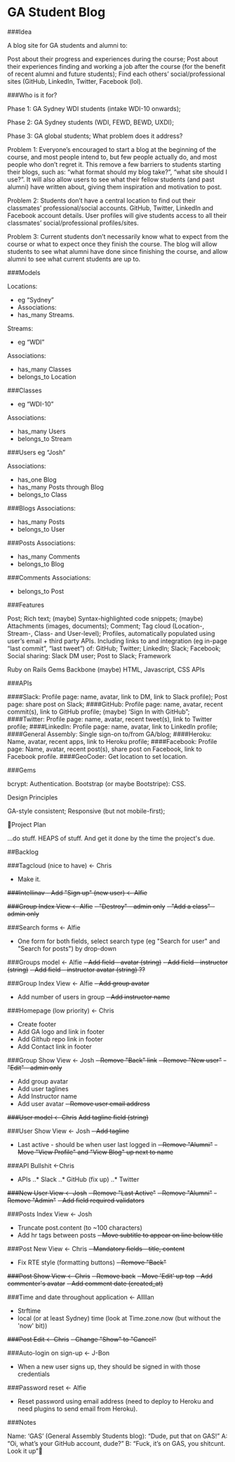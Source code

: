 # GA Student Blog

###Idea

A blog site for GA students and alumni to: 

Post about their progress and experiences during the course;
Post about their experiences finding and working a job after the course (for the benefit of recent alumni and future students);
Find each others’ social/professional sites (GitHub, LinkedIn, Twitter, Facebook (lol).

###Who is it for?

Phase 1: GA Sydney WDI students (intake WDI-10 onwards);

Phase 2: GA Sydney students (WDI, FEWD, BEWD, UXDI);

Phase 3: GA global students;
What problem does it address?

Problem 1: Everyone’s encouraged to start a blog at the beginning of the course, and most people intend to, but few people actually do, and most people who don’t regret it. This remove a few barriers to students starting their blogs, such as: “what format should my blog take?”, “what site should I use?”. It will also allow users to see what their fellow students (and past alumni) have written about, giving them inspiration and motivation to post. 

Problem 2: Students don’t have a central location to find out their classmates’ professional/social accounts. GitHub, Twitter, LinkedIn and Facebook account details. User profiles will give students access to all their classmates’ social/professional profiles/sites.

Problem 3: Current students don’t necessarily know what to expect from the course or what to expect once they finish the course. The blog will allow students to see what alumni have done since finishing the course, and allow alumni to see what current students are up to.

###Models

Locations:
- eg “Sydney”
- Associations:
- has_many Streams.
 
Streams:
- eg “WDI”

Associations:

- has_many Classes
- belongs_to Location

###Classes
- eg “WDI-10”

Associations:
- has_many Users
- belongs_to Stream

###Users
eg “Josh”

Associations:
- has_one Blog
- has_many Posts through Blog
- belongs_to Class

###Blogs
Associations:
- has_many Posts
- belongs_to User

###Posts
Associations:
- has_many Comments
- belongs_to Blog

###Comments
Associations:
- belongs_to Post

###Features

Post;
Rich text;
(maybe) Syntax-highlighted code snippets;
(maybe) Attachments (images, documents);
Comment;
Tag cloud (Location-, Stream-, Class- and User-level);
Profiles, automatically populated using user’s email + third party APIs. Including links to and integration (eg in-page “last commit”, “last tweet”) of:
GitHub;
Twitter;
LinkedIn;
Slack;
Facebook;
Social sharing:
Slack DM user;
Post to Slack;
Framework

Ruby on Rails
Gems
Backbone (maybe)
HTML, Javascript, CSS
APIs

###APIs

####Slack:
Profile page: name, avatar, link to DM, link to Slack profile);
Post page: share post on Slack;
####GitHub:
Profile page: name, avatar, recent commit(s), link to GitHub profile;
(maybe) ‘Sign In with GitHub”;
####Twitter:
Profile page: name, avatar, recent tweet(s), link to Twitter profile;
####LinkedIn:
Profile page: name, avatar, link to LinkedIn profile;
####General Assembly:
Single sign-on to/from GA/blog;
####Heroku:
 Name, avatar, recent apps, link to Heroku profile;
####Facebook:
Profile page: Name, avatar, recent post(s), share post on Facebook, link to Facebook profile.
####GeoCoder:
Get location to set location.

###Gems

bcrypt: Authentication.
Bootstrap (or maybe Bootstripe): CSS.

Design Principles

GA-style consistent;
Responsive (but not mobile-first);

Project Plan

...do stuff. HEAPS of stuff. And get it done by the time the project's due. 

##Backlog

###Tagcloud (nice to have) <- Chris
- Make it.

~~###Intellinav - Add "Sign up" (new user) <- Alfie~~

~~###Group Index View <- Alfie~~
~~- "Destroy" - admin only~~
~~- "Add a class" - admin only~~

###Search forms <- Alfie
- One form for both fields, select search type (eg "Search for user" and "Search for posts") by drop-down

###Groups model <- Alfie
~~- Add field - avatar (string)~~
~~- Add field - instructor (string)~~
~~- Add field - instructor avatar (string) ??~~

###Group Index View <- Alfie
~~- Add group avatar~~
- Add number of users in group
~~- Add instructor name~~

###Homepage (low priority) <- Chris
- Create footer
- Add GA logo and link in footer
- Add Github repo link in footer
- Add Contact link in footer

###Group Show View <- Josh
~~- Remove "Back" link~~
~~- Remove "New user"~~
~~- "Edit" - admin only~~
- Add group avatar
- Add user taglines
- Add Instructor name
- Add user avatar
~~- Remove user email address~~

~~###User model <- Chris~~
~~Add tagline field (string)~~

###User Show View <- Josh
~~- Add tagline~~
- Last active - should be when user last logged in
~~- Remove "Alumni"~~ 
~~- Move "View Profile" and "View Blog" up next to name~~

###API Bullshit <-Chris
- APIs
..* Slack
..* GitHub (fix up) 
..* Twitter

~~###New User View <- Josh~~
~~- Remove "Last Active"~~
~~- Remove "Alumni"~~
~~- Remove "Admin"~~
~~- Add field required validators~~

###Posts Index View <- Josh
- Truncate post.content (to ~100 characters)
- Add hr tags between posts
~~- Move subtitle to appear on line below title~~

###Post New View <- Chris
~~- Mandatory fields - title, content~~
- Fix RTE style (formatting buttons)
~~- Remove "Back"~~

~~###Post Show View <- Chris~~
~~- Remove back~~
~~- Move 'Edit' up top~~
~~- Add commenter's avatar~~
~~- Add comment date (created_at)~~

###Time and date throughout application <- Allllan
- Strftime
- local (or at least Sydney) time (look at Time.zone.now (but without the 'now' bit))

~~###Post Edit <- Chris~~
~~- Change "Show" to "Cancel"~~

###Auto-login on sign-up <- J-Bon
- When a new user signs up, they should be signed in with those credentials

###Password reset <- Alfie 
- Reset password using email address (need to deploy to Heroku and need plugins to send email from Heroku).

###Notes

Name: 
‘GAS’ (General Assembly Students blog):
“Dude, put that on GAS!”
A: “Oi, what’s your GitHub account, dude?”
B: “Fuck, it’s on GAS, you shitcunt. Look it up”
